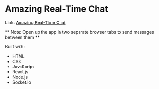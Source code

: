 # Amazing Real-Time Chat

Link: [Amazing Real-Time Chat](https://real-time-chat-room-99.herokuapp.com)

** Note: Open up the app in two separate browser tabs to send messages between them **

Built with:
- HTML
- CSS
- JavaScript
- React.js
- Node.js
- Socket.io

